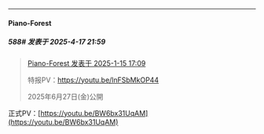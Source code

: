 ﻿
*****

####  Piano-Forest  
##### 588#       发表于 2025-4-17 21:59

<blockquote><a href="httphttps://stage1st.com/2b/forum.php?mod=redirect&amp;goto=findpost&amp;pid=67187626&amp;ptid=2014256" target="_blank">Piano-Forest 发表于 2025-1-15 17:09</a>

特报PV：https://youtu.be/lnFSbMkOP44

2025年6月27日(金)公開</blockquote>
正式PV：[https://youtu.be/BW6bx31UqAM](https://youtu.be/BW6bx31UqAM)

